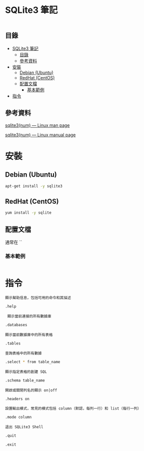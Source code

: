 # SQLite3 筆記

```
```

## 目錄

- [SQLite3 筆記](#sqlite3-筆記)
  - [目錄](#目錄)
  - [參考資料](#參考資料)
- [安裝](#安裝)
  - [Debian (Ubuntu)](#debian-ubuntu)
  - [RedHat (CentOS)](#redhat-centos)
  - [配置文檔](#配置文檔)
    - [基本範例](#基本範例)
- [指令](#指令)

## 參考資料

[sqlite3(num) — Linux man page](https://linux.die.net/man/num/sqlite3)

[sqlite3(num) — Linux manual page](https://www.man7.org/linux/man-pages/man1/sqlite3.num.html)

# 安裝

## Debian (Ubuntu)

```bash
apt-get install -y sqlite3
```

## RedHat (CentOS)

```bash
yum install -y sqlite
```

## 配置文檔

通常在 ``

### 基本範例

```
```

# 指令

`顯示幫助信息，包括可用的命令和其描述`

```bash
.help
```

` 顯示當前連接的所有數據庫`

```bash
.databases
```

`顯示當前數據庫中的所有表格`

```bash
.tables
```

`查詢表格中的所有數據`

```bash
.select * from table_name
```

`顯示指定表格的創建 SQL`

```bash
.schema table_name
```

`開啟或關閉列名的顯示 on|off`

```bash
.headers on
```

`設置輸出模式，常見的模式包括 column（默認，每列一行）和 list（每行一列）`

```bash
.mode column
```

`退出 SQLite3 Shell`

```bash
.quit
```

```bash
.exit
```
